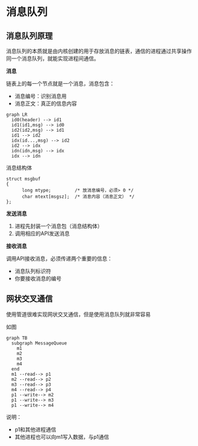 # 消息队列

## 消息队列原理

消息队列的本质就是由内核创建的用于存放消息的链表，通信的进程通过共享操作同一个消息队列，就能实现进程间通信。


**消息**

链表上的每一个节点就是一个消息，消息包含：

- 消息编号：识别消息用
- 消息正文：真正的信息内容

```mermaid
graph LR
  id0(header) --> id1
  id1(id1,msg) --> id0
  id2(id2,msg) --> id1
  id1 --> id2
  idx(id...,msg) --> id2
  id2 --> idx
  idn(idn,msg) --> idx
  idx --> idn
```

消息结构体

```
struct msgbuf
{
      long mtype;         /* 放消息编号，必须> 0 */
      char mtext[msgsz];  /* 消息内容（消息正文） */
};
```

**发送消息**

1. 进程先封装一个消息包（消息结构体）
2. 调用相应的API发送消息

**接收消息**

调用API接收消息，必须传递两个重要的信息：

- 消息队列标识符
- 你要接收消息的编号

## 网状交叉通信

使用管道很难实现网状交叉通信，但是使用消息队列就非常容易

如图

```mermaid
graph TB
  subgraph MessageQueue
    m1
    m2
    m3
    m4
  end
  m1 --read--> p1
  m2 --read--> p2
  m3 --read--> p3
  m4 --read--> p4
  p1 --write--> m2
  p1 --write--> m3
  p1 --write--> m4
```

说明：
- p1和其他进程通信
- 其他进程也可以向m1写入数据，与p1通信
